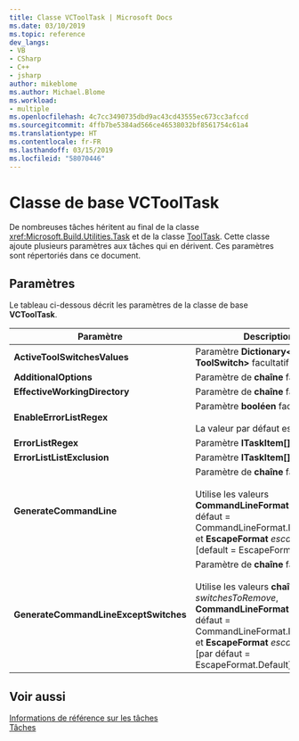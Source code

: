 ```yaml
---
title: Classe VCToolTask | Microsoft Docs
ms.date: 03/10/2019
ms.topic: reference
dev_langs:
- VB
- CSharp
- C++
- jsharp
author: mikeblome
ms.author: Michael.Blome
ms.workload:
- multiple
ms.openlocfilehash: 4c7cc3490735dbd9ac43cd43555ec673cc3afccd
ms.sourcegitcommit: 4ffb7be5384ad566ce46538032bf8561754c61a4
ms.translationtype: HT
ms.contentlocale: fr-FR
ms.lasthandoff: 03/15/2019
ms.locfileid: "58070446"
---
```

# <a name="vctooltask-base-class"></a>Classe de base VCToolTask

De nombreuses tâches héritent au final de la classe <xref:Microsoft.Build.Utilities.Task> et de la classe [ToolTask](/dotnet/api/microsoft.build.utilities.tooltask). Cette classe ajoute plusieurs paramètres aux tâches qui en dérivent. Ces paramètres sont répertoriés dans ce document.

## <a name="parameters"></a>Paramètres

Le tableau ci-dessous décrit les paramètres de la classe de base **VCToolTask**.

|Paramètre|Description|
|---------------|-----------------|
|**ActiveToolSwitchesValues**|Paramètre **Dictionary\<chaîne, ToolSwitch>** facultatif.|
|**AdditionalOptions**|Paramètre de **chaîne** facultatif.|
|**EffectiveWorkingDirectory**|Paramètre de **chaîne** facultatif.|
|**EnableErrorListRegex**|Paramètre **booléen** facultatif.<br/><br/>La valeur par défaut est `true`.|
|**ErrorListRegex**|Paramètre **ITaskItem[]** facultatif.|
|**ErrorListListExclusion**|Paramètre **ITaskItem[]** facultatif.|
|**GenerateCommandLine**|Paramètre de **chaîne** facultatif.<br/><br/>Utilise les valeurs **CommandLineFormat** *format* [par défaut = CommandLineFormat.ForBuildLog] et **EscapeFormat** *escapeFormat* [default = EscapeFormat.Default].|
|**GenerateCommandLineExceptSwitches**|Paramètre de **chaîne** facultatif.<br/><br/>Utilise les valeurs **chaîne[]** *switchesToRemove*, **CommandLineFormat** *format* [par défaut = CommandLineFormat.ForBuildLog] et **EscapeFormat** *escapeFormat* [par défaut = EscapeFormat.Default].|

## <a name="see-also"></a>Voir aussi

[Informations de référence sur les tâches](../msbuild/msbuild-task-reference.md)<br/>
[Tâches](../msbuild/msbuild-tasks.md)